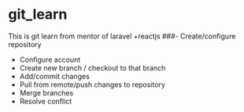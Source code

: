 # git_learn
This is git learn from mentor of laravel +reactjs
###- Create/configure repository
- Configure account
- Create new branch / checkout to that branch
- Add/commit changes
- Pull from remote/push changes to repository
- Merge branches
- Resolve conflict
